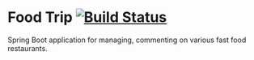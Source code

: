 # Food Trip [![Build Status](https://travis-ci.org/Chark/food-trip.svg?branch=master)](https://travis-ci.org/Chark/food-trip) 
Spring Boot application for managing, commenting on various fast food restaurants. 

